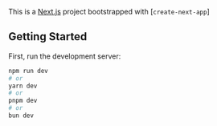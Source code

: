 This is a [Next.js](https://nextjs.org) project bootstrapped with [`create-next-app`]
## Getting Started

First, run the development server:

```bash
npm run dev
# or
yarn dev
# or
pnpm dev
# or
bun dev
```

